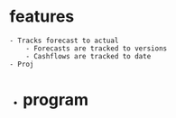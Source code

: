 # features
	- Tracks forecast to actual
		- Forecasts are tracked to versions
		- Cashflows are tracked to date
	- Proj
- # program